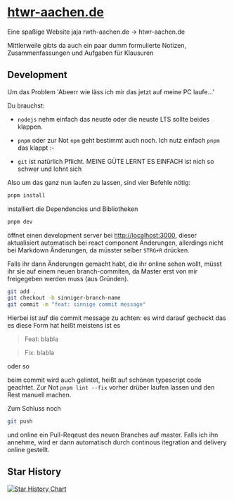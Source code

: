 # [htwr-aachen.de](https://htwr-aachen.de)

Eine spaßige Website jaja rwth-aachen.de -> htwr-aachen.de

Mittlerweile gibts da auch ein paar dumm formulierte Notizen, Zusammenfassungen und Aufgaben für Klausuren

## Development

Um das Problem 'Abeerr wie läss ich mir das jetzt auf meine PC laufe...'

Du brauchst:

- `nodejs` nehm einfach das neuste oder die neuste LTS sollte beides klappen.

- `pnpm` oder zur Not `npm` geht bestimmt auch noch. Ich nutz einfach `pnpm` das klappt :-

- `git` ist natürlich Pflicht. MEINE GÜTE LERNT ES EINFACH ist nich so schwer und lohnt sich

Also um das ganz nun laufen zu lassen, sind vier Befehle nötig:

```bash
pnpm install
```

installiert die Dependencies und Bibliotheken

```bash
pnpm dev
```

öffnet einen development server bei [http://localhost:3000](http://localhost:3000), dieser aktualisiert automatisch bei react component Änderungen, allerdings nicht bei Markdown Änderungen, da müsster selber `STRG+R` drücken.

Falls ihr dann Änderungen gemacht habt, die ihr online sehen wollt, müsst ihr sie auf einem neuen branch-commiten, da Master erst von mir freigegeben werden muss (aus Gründen).

```bash
git add .
git checkout -b sinniger-branch-name
git commit -m "feat: sinnige commit message"
```

Hierbei ist auf die commit message zu achten: es wird darauf gecheckt das es diese Form hat heißt meistens ist es

> Feat: blabla

> Fix: blabla

oder so

beim commit wird auch gelintet, heißt auf schönen typescript code geachtet. Zur Not `pnpm lint --fix` vorher drüber laufen lassen und den Rest manuell machen.

Zum Schluss noch

```bash
git push
```

und online ein Pull-Reqeust des neuen Branches auf master. Falls ich ihn annehme, wird er dann automatisch durch continous itegration and delivery online gestellt.

## Star History

[![Star History Chart](https://api.star-history.com/svg?repos=htwr-aachen/htwr-aachen.de&type=Date)](https://star-history.com/#htwr-aachen/htwr-aachen.de&Date)
